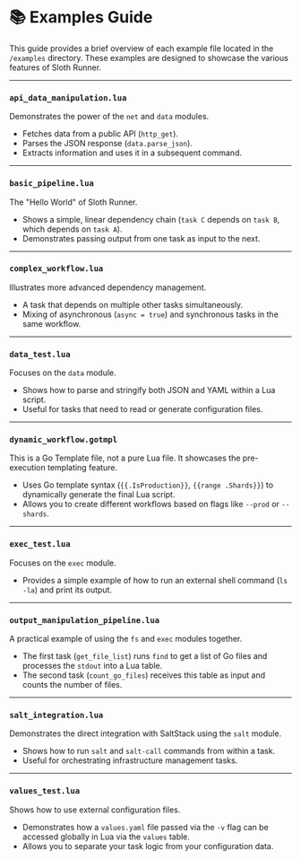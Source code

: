 # 📚 Examples Guide

This guide provides a brief overview of each example file located in the `/examples` directory. These examples are designed to showcase the various features of Sloth Runner.

---

### `api_data_manipulation.lua`

Demonstrates the power of the `net` and `data` modules.
-   Fetches data from a public API (`http_get`).
-   Parses the JSON response (`data.parse_json`).
-   Extracts information and uses it in a subsequent command.

---

### `basic_pipeline.lua`

The "Hello World" of Sloth Runner.
-   Shows a simple, linear dependency chain (`task C` depends on `task B`, which depends on `task A`).
-   Demonstrates passing output from one task as input to the next.

---

### `complex_workflow.lua`

Illustrates more advanced dependency management.
-   A task that depends on multiple other tasks simultaneously.
-   Mixing of asynchronous (`async = true`) and synchronous tasks in the same workflow.

---

### `data_test.lua`

Focuses on the `data` module.
-   Shows how to parse and stringify both JSON and YAML within a Lua script.
-   Useful for tasks that need to read or generate configuration files.

---

### `dynamic_workflow.gotmpl`

This is a Go Template file, not a pure Lua file. It showcases the pre-execution templating feature.
-   Uses Go template syntax (`{{.IsProduction}}`, `{{range .Shards}}`) to dynamically generate the final Lua script.
-   Allows you to create different workflows based on flags like `--prod` or `--shards`.

---

### `exec_test.lua`

Focuses on the `exec` module.
-   Provides a simple example of how to run an external shell command (`ls -la`) and print its output.

---

### `output_manipulation_pipeline.lua`

A practical example of using the `fs` and `exec` modules together.
-   The first task (`get_file_list`) runs `find` to get a list of Go files and processes the `stdout` into a Lua table.
-   The second task (`count_go_files`) receives this table as input and counts the number of files.

---

### `salt_integration.lua`

Demonstrates the direct integration with SaltStack using the `salt` module.
-   Shows how to run `salt` and `salt-call` commands from within a task.
-   Useful for orchestrating infrastructure management tasks.

---

### `values_test.lua`

Shows how to use external configuration files.
-   Demonstrates how a `values.yaml` file passed via the `-v` flag can be accessed globally in Lua via the `values` table.
-   Allows you to separate your task logic from your configuration data.
